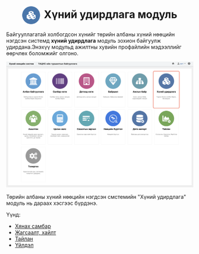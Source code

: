 
<h1 align="center"><img src="assets/images/modules/people.svg" style="width: 48px;vertical-align: middle;padding-right: 10px;"/>Хүний удирдлага модуль</h1>

Байгууллагатай холбогдсон хүнийг төрийн албаны хүний нөөцийн нэгдсэн системд  **хүний удирдлага** модуль зохион байгуулж удирдана.Энэхүү модульд ажилтны хувийн профайлийн мэдээллийг өөрчлөх боломжийг олгоно.
<br>

![](../assets/images/modules/people/home.png)

Төрийн албаны хүний нөөцийн нэгдсэн смстемийн "Хүний удирдлага" модуль нь дараах хэсгээс бүрдэнэ.

Үүнд:

- [Хянах самбар](people/dashboard.md)
- [Жагсаалт, хайлт](people/list.md)
- [Тайлан](people/report.md)
- [Үйлдэл](people/action.md)